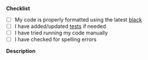 <!--If it's just a typo fix or a very small change, you can put your description
here and ignore everything below-->

**Checklist**

- [ ] My code is properly formatted using the latest [black](https://github.com/psf/black) <!--Don't worry if you don't know what this is, the formatting checks will still pass-->
- [ ] I have added/updated [tests](https://github.com/hedythedev/starcli/tree/main/tests) if needed <!--pytest-->
- [ ] I have tried running my code manually <!-- run using `python3 -m starcli` -->
- [ ] I have checked for spelling errors <!--The code will be run through codespell-->
<!--
  Please mark this PR as draft if it is still work in progress
  and feel free to add to this checklist if you like
-->


**Description**


<!--
- Clearly describe the changes you made
- include before/after screenshots IF NEEDED
- if this pull request can close an issue when merged, link to it here uisng 'resolves #0' or 'closes #0'
More info: https://docs.github.com/en/github/managing-your-work-on-github/linking-a-pull-request-to-an-issue#linking-a-pull-request-to-an-issue-using-a-keyword
-->

